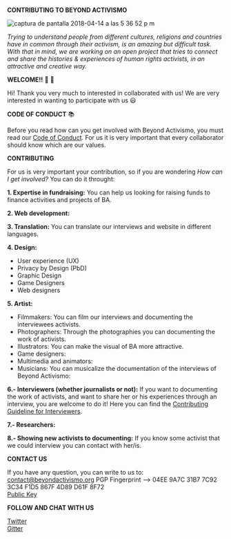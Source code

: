 **CONTRIBUTING TO BEYOND ACTIVISMO**

![captura de pantalla 2018-04-14 a las 5 36 52 p m](https://user-images.githubusercontent.com/32823481/38769888-7f244cea-400a-11e8-80a7-293dc415c086.png)  

_Trying to understand people from different cultures, religions and countries have in common through their activism, is an amazing but difficult task. With that in mind, we are working on an open project that tries to connect and share the histories & experiences of human rights activists, in an attractive and creative way._

**WELCOME!!** 🎉 🎉 

Hi! Thank you very much to interested in collaborated with us! We are very interested in wanting to participate with us 😃 

**CODE OF CONDUCT** 📚 

Before you read how can you get involved with Beyond Activismo, you must read our [Code of Conduct](https://github.com/Beyondactivismo/Beyondactivismo/blob/master/CODE_OF_CONDUCT.md). For us it is very important that every collaborator should know which are our values.


**CONTRIBUTING** 

For us is very important your contribution, so if you are wondering _How can I get involved?_ 
You can do it throught: 

**1. Expertise in fundraising:** You can help us looking for raising funds to finance activities and projects of BA.

**2. Web development:**  

**3. Translation:** You can translate our interviews and website in different languages.

**4. Design:** 
- User experience (UX)
- Privacy by Design (PbD)
- Graphic Design
- Game Designers
- Web designers

**5. Artist:**
- Filmmakers: You can film our interviews and documenting the interviewees activists.
- Photographers: Through the photographies you can documenting the work of activists.
- Illustrators: You can make the visual of BA more attractive. 
- Game designers:
- Multimedia and animators:
- Musicians: You can musicalize the documentation of the interviews of Beyond Activismo:

**6.- Interviewers (whether journalists or not):** If you want to documenting the work of activists, 
and want to share her or his experiences through an interview, you are welcome to do it!
Here you can find the [Contributing Guideline for Interviewers](https://github.com/Beyondactivismo/Beyondactivismo/projects/4#card-8981374). 

**7.- Researchers:**

**8.- Showing new activists to documenting:** If you know some activist that we could interview you can contact with her/is.


**CONTACT US**

If you have any question, you can write to us to: contact@beyondactivismo.org
PGP Fingerprint --> 04EE 9A7C 31B7 7C92 3C34 F1D5 867F 4D89 D61F 8F72   
[Public Key][link_Publickey] 

[link_Publickey]: https://pgp.mit.edu/pks/lookup?op=get&search=0x867F4D89D61F8F72
[link_Twitter]: https://twitter.com/beyondactivismo
[link_Gitter]: https://gitter.im/Beyond-Activismo/Lobby

**FOLLOW AND CHAT WITH US** 

[Twitter][link_Twitter]   
[Gitter][link_Gitter]




